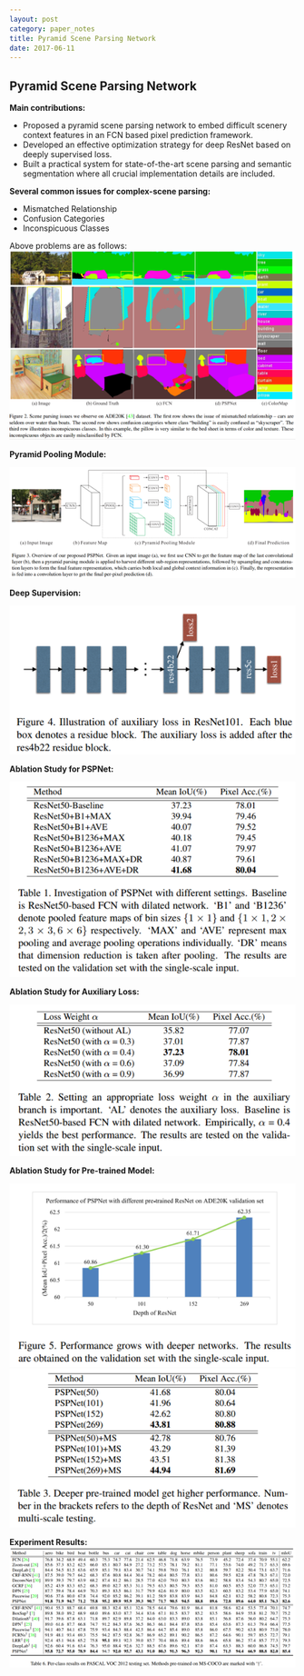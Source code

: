```yaml
---
layout: post
category: paper_notes
title: Pyramid Scene Parsing Network
date: 2017-06-11
---
```


## Pyramid Scene Parsing Network

**Main contributions:**

- Proposed a pyramid scene parsing network to embed difficult scenery context features in an FCN based pixel prediction framework.
- Developed an effective optimization strategy for deep ResNet based on deeply supervised loss.
- Built a practical system for state-of-the-art scene parsing and semantic segmentation where all crucial implementation details are included.

**Several common issues for complex-scene parsing:**

- Mismatched Relationship
- Confusion Categories
- Inconspicuous Classes

Above problems are as follows:
![](/assets/paper_notes/pspnet/image1.jpg)

**Pyramid Pooling Module:**

![](/assets/paper_notes/pspnet/image2.jpg)

**Deep Supervision:**

![](/assets/paper_notes/pspnet/image3.jpg)

**Ablation Study for PSPNet:**

![](/assets/paper_notes/pspnet/image4.jpg)

**Ablation Study for Auxiliary Loss:**

![](/assets/paper_notes/pspnet/image5.jpg)

**Ablation Study for Pre-trained Model:**

![](/assets/paper_notes/pspnet/image6.jpg)
![](/assets/paper_notes/pspnet/image7.jpg)

**Experiment Results:**
![](/assets/paper_notes/pspnet/image8.jpg)
